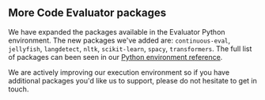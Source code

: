 ## More Code Evaluator packages

We have expanded the packages available in the Evaluator Python environment. The new packages we've added are: `continuous-eval`, `jellyfish`, `langdetect`, `nltk`, `scikit-learn`, `spacy`, `transformers`. The full list of packages can been seen in our [Python environment reference](/docs/reference/python-environment).

We are actively improving our execution environment so if you have additional packages you'd like us to support, please do not hesitate to get in touch.
